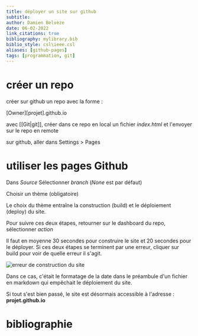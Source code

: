 ```yaml
---
title: déployer un site sur github
subtitle:
author: Damien Belvèze
date: 06-02-2022
link_citations: true
bibliography: mylibrary.bib
biblio_style: csl\ieee.csl
aliases: [github-pages]
tags: [programmation, git]
---
```


# créer un repo
créer sur github un repo avec la forme : 

\[Owner\]\[projet\].github.io

avec [[Git|git]], créer dans ce repo en local un fichier *index.html* et l'envoyer sur le repo en remote

sur github, aller dans Settings > Pages

# utiliser les pages Github

Dans *Source* Sélectionner *branch* (*None* est par défaut)

Choisir un thème (obligatoire)

Le choix du thème entraîne la construction (build) et le déploiement (deploy) du site. 

Pour suivre ces deux étapes, retourner sur le dashboard du repo, sélectionner *action*

Il faut en moyenne 30 secondes pour construire le site et 20 secondes pour le déployer. 
Si ces deux étapes se terminent par une erreur, cliquer sur build pour voir de quelle erreur il s'agit. 

![erreur de construction du site](build_issue.png)

Dans ce cas, c'était le formatage de la date dans le préambule d'un fichier en markdown qui empêchait le déploiement du site. 

Si tout s'est bien passé, le site est désormais accessible à l'adresse : **projet.github.io**

# bibliographie

